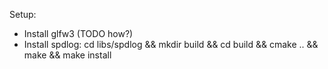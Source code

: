 Setup:
- Install glfw3 (TODO how?)
- Install spdlog: cd libs/spdlog && mkdir build && cd build && cmake .. && make && make install
